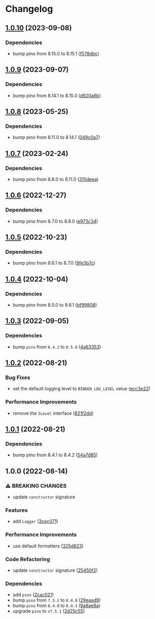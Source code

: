 # Changelog

## [1.0.10](https://github.com/binden-js/logger/compare/v1.0.9...v1.0.10) (2023-09-08)

### Dependencies

- bump pino from 8.15.0 to 8.15.1 ([f578dbc](https://github.com/binden-js/logger/commit/f578dbc143df72206c2c2e9a6ad7597062d0d288))

## [1.0.9](https://github.com/binden-js/logger/compare/v1.0.8...v1.0.9) (2023-09-07)

### Dependencies

- bump pino from 8.14.1 to 8.15.0 ([d920a6b](https://github.com/binden-js/logger/commit/d920a6bb9a6b6cbef4220ffce4ca708ba6f50de8))

## [1.0.8](https://github.com/binden-js/logger/compare/v1.0.7...v1.0.8) (2023-05-25)

### Dependencies

- bump pino from 8.11.0 to 8.14.1 ([049c0a7](https://github.com/binden-js/logger/commit/049c0a713ef78ab86186bc870b32e1fba79f0f36))

## [1.0.7](https://github.com/binden-js/logger/compare/v1.0.6...v1.0.7) (2023-02-24)

### Dependencies

- bump pino from 8.8.0 to 8.11.0 ([315deea](https://github.com/binden-js/logger/commit/315deea01460b6ad1a563832d221a0b0bc50d195))

## [1.0.6](https://github.com/binden-js/logger/compare/v1.0.5...v1.0.6) (2022-12-27)

### Dependencies

- bump pino from 8.7.0 to 8.8.0 ([e973c34](https://github.com/binden-js/logger/commit/e973c3494731d2bc407db1af31b33c9803cc8453))

## [1.0.5](https://github.com/binden-js/logger/compare/v1.0.4...v1.0.5) (2022-10-23)

### Dependencies

- bump pino from 8.6.1 to 8.7.0 ([9fe3b7c](https://github.com/binden-js/logger/commit/9fe3b7c59eb4dcb7622a738677577ad1da9aac34))

## [1.0.4](https://github.com/binden-js/logger/compare/v1.0.3...v1.0.4) (2022-10-04)

### Dependencies

- bump pino from 8.5.0 to 8.6.1 ([bf99808](https://github.com/binden-js/logger/commit/bf9980849016ba30310a324daddbd619d1a85287))

## [1.0.3](https://github.com/binden-js/logger/compare/v1.0.2...v1.0.3) (2022-09-05)

### Dependencies

- bump `pino` from `8.4.2` to `8.5.0` ([4a63353](https://github.com/binden-js/logger/commit/4a63353c4959db93a0658499a0fa11cb3471283f))

## [1.0.2](https://github.com/binden-js/logger/compare/v1.0.1...v1.0.2) (2022-08-21)

### Bug Fixes

- set the default logging level to `BINDEN_LOG_LEVEL` value ([ecc3e22](https://github.com/binden-js/logger/commit/ecc3e22fea74c2959d85386cd9489f5d6f847cde))

### Performance Improvements

- remove the `ILevel` interface ([821f2dd](https://github.com/binden-js/logger/commit/821f2dd89b5565f7fc7ed4cd03a019cc57889eb2))

## [1.0.1](https://github.com/binden-js/logger/compare/v1.0.0...v1.0.1) (2022-08-21)

### Dependencies

- bump pino from 8.4.1 to 8.4.2 ([54a7d85](https://github.com/binden-js/logger/commit/54a7d85a4a83bb89391a23861e92c107f1e5ad26))

## 1.0.0 (2022-08-14)

### ⚠ BREAKING CHANGES

- update `constructor` signature

### Features

- add `Logger` ([3cec071](https://github.com/binden-js/logger/commit/3cec071224127ba59caf3e86193477ea1fac0e06))

### Performance Improvements

- use default formatters ([325d623](https://github.com/binden-js/logger/commit/325d6238f98a3000d124ba6adf3c63b3063fc6ec))

### Code Refactoring

- update `constructor` signature ([25450f2](https://github.com/binden-js/logger/commit/25450f22e16233d7008b608ba6c489452bd2c0a8))

### Dependencies

- add `pino` ([2cac021](https://github.com/binden-js/logger/commit/2cac021111cbf7225eab4efe0b17ba39a877dfe9))
- bump `pino` from `7.5.1` to `8.4.0` ([29eaad9](https://github.com/binden-js/logger/commit/29eaad936ab79d4acc8acbcb0bed10096ac40571))
- bump `pino` from `8.4.0` to `8.4.1` ([9a8ae8a](https://github.com/binden-js/logger/commit/9a8ae8a1a75125b248d291571ce2ab8621871439))
- upgrade `pino` to `v7.5.1` ([2d25c55](https://github.com/binden-js/logger/commit/2d25c55dd37c71f55998807cb29c055015ad56d5))
